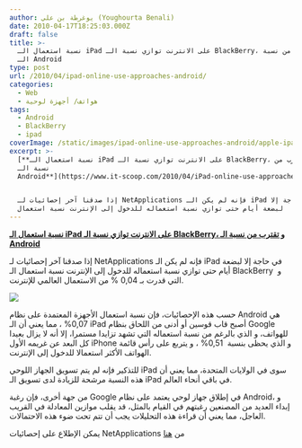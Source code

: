 ```yaml
---
author: يوغرطة بن علي (Youghourta Benali)
date: 2010-04-17T18:25:03.000Z
draft: false
title: >-
  نسبة استعمال الـ iPad على الانترنت توازي نسبة الـ BlackBerry، و تقترب من نسبة
  الـ Android
type: post
url: /2010/04/ipad-online-use-approaches-android/
categories:
  - Web
  - هواتف/ أجهزة لوحية
tags:
  - Android
  - BlackBerry
  - ipad
coverImage: /static/images/ipad-online-use-approaches-android/apple-ipad.jpg
excerpt: >-
  [**نسبة استعمال الـ iPad على الانترنت توازي نسبة الـ BlackBerry، و تقترب من
  نسبة الـ
  Android**](https://www.it-scoop.com/2010/04/iPad-online-use-approaches-Android/)


  إذا صدقنا آخر إحصائيات لـ NetApplications فإنه لم يكن الـ iPad في حاجة إلا
  لبضعة أيام حتى توازي نسبة استعماله للدخول إلى الإنترنت نسبة استعمال
---
```

[**نسبة استعمال الـ iPad على الانترنت توازي نسبة الـ BlackBerry، و تقترب من نسبة الـ Android**](https://www.it-scoop.com/2010/04/iPad-online-use-approaches-Android/)

إذا صدقنا آخر إحصائيات لـ NetApplications فإنه لم يكن الـ iPad في حاجة إلا لبضعة أيام حتى توازي نسبة استعماله للدخول إلى الإنترنت نسبة استعمال الـ BlackBerry  و التي قدرت بـ 0,04 % من الاستعمال العالمي للإنترنت.

![](/static/images/ipad-online-use-approaches-android/apple-ipad.jpg)

حسب هذه الإحصائيات، فإن نسبة استعمال الأجهزة المعتمدة على نظام Android هي 0,07% ، مما يعني أن الـ iPad أصبح قاب قوسين أو أدنى من اللحاق بنظام Google للهواتف، و الذي بالرغم من نسبة استعماله التي تشهد تزايدا مستمرا، إلا أنه لا يزال بعيدا كل البعد عن غريمه الأول iPhone و الذي يحظى بنسبة  0,51% ، و يتربع على رأس قائمة الهواتف الأكثر استعمالا للدخول إلى الإنترنت.

للتذكير فإنه لم يتم تسويق الجهاز اللوحي iPad سوى في الولايات المتحدة، مما يعني أن هذه النسبة مرشحة للزيادة لدى تسويق الـ iPad في باقي أنحاء العالم.

من جهة أخرى، فإن رغبة Google في إطلاق جهاز لوحي يعتمد على نظام Android، و إبداء العديد من المصنعين رغبتهم في القيام بالمثل، قد يقلب موازين المعادلة في القريب العاجل، مما يعني أن قراءة هذه التحليلات يجب أن تتم تحت ضوء هذه الاحتمالات.

يمكن الإطلاع على إحصائيات NetApplications من [هنا](http://www.netmarketshare.com/operating-system-market-share.aspx?qprid=42\&qptimeframe=D\&qpcustom=iPad\&qpsp=4108\&qpnp=14\&sample=20)

